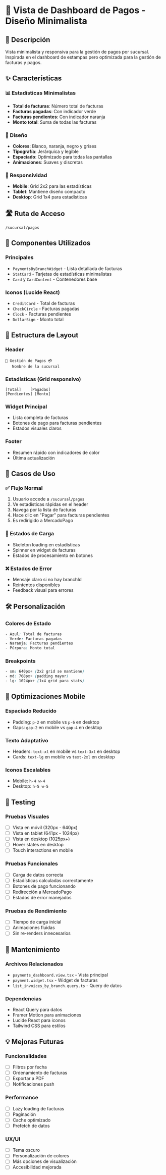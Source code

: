# 📱 Vista de Dashboard de Pagos - Diseño Minimalista

## 🎯 Descripción
Vista minimalista y responsiva para la gestión de pagos por sucursal. Inspirada en el dashboard de estampas pero optimizada para la gestión de facturas y pagos.

## ✨ Características

### 📊 Estadísticas Minimalistas
- **Total de facturas**: Número total de facturas
- **Facturas pagadas**: Con indicador verde
- **Facturas pendientes**: Con indicador naranja  
- **Monto total**: Suma de todas las facturas

### 🎨 Diseño
- **Colores**: Blanco, naranja, negro y grises
- **Tipografía**: Jerárquica y legible
- **Espaciado**: Optimizado para todas las pantallas
- **Animaciones**: Suaves y discretas

### 📱 Responsividad
- **Mobile**: Grid 2x2 para las estadísticas
- **Tablet**: Mantiene diseño compacto
- **Desktop**: Grid 1x4 para estadísticas

## 🛣️ Ruta de Acceso
```
/sucursal/pagos
```

## 🧩 Componentes Utilizados

### Principales
- `PaymentsByBranchWidget` - Lista detallada de facturas
- `StatCard` - Tarjetas de estadísticas minimalistas
- `Card` y `CardContent` - Contenedores base

### Iconos (Lucide React)
- `CreditCard` - Total de facturas
- `CheckCircle` - Facturas pagadas
- `Clock` - Facturas pendientes
- `DollarSign` - Monto total

## 📐 Estructura de Layout

### Header
```
📱 Gestión de Pagos 💳
   Nombre de la sucursal
```

### Estadísticas (Grid responsivo)
```
[Total]    [Pagadas]
[Pendientes] [Monto]
```

### Widget Principal
- Lista completa de facturas
- Botones de pago para facturas pendientes
- Estados visuales claros

### Footer
- Resumen rápido con indicadores de color
- Última actualización

## 🎯 Casos de Uso

### ✅ Flujo Normal
1. Usuario accede a `/sucursal/pagos`
2. Ve estadísticas rápidas en el header
3. Navega por la lista de facturas
4. Hace clic en "Pagar" para facturas pendientes
5. Es redirigido a MercadoPago

### 🔄 Estados de Carga
- Skeleton loading en estadísticas
- Spinner en widget de facturas
- Estados de procesamiento en botones

### ❌ Estados de Error
- Mensaje claro si no hay branchId
- Reintentos disponibles
- Feedback visual para errores

## 🛠️ Personalización

### Colores de Estado
```css
- Azul: Total de facturas
- Verde: Facturas pagadas  
- Naranja: Facturas pendientes
- Púrpura: Monto total
```

### Breakpoints
```css
- sm: 640px+ (2x2 grid se mantiene)
- md: 768px+ (padding mayor)
- lg: 1024px+ (1x4 grid para stats)
```

## 📱 Optimizaciones Mobile

### Espaciado Reducido
- Padding: `p-2` en mobile vs `p-6` en desktop
- Gaps: `gap-2` en mobile vs `gap-4` en desktop

### Texto Adaptativo
- Headers: `text-xl` en mobile vs `text-3xl` en desktop
- Cards: `text-lg` en mobile vs `text-2xl` en desktop

### Iconos Escalables
- Mobile: `h-4 w-4`
- Desktop: `h-5 w-5`

## 🧪 Testing

### Pruebas Visuales
- [ ] Vista en móvil (320px - 640px)
- [ ] Vista en tablet (641px - 1024px)  
- [ ] Vista en desktop (1025px+)
- [ ] Hover states en desktop
- [ ] Touch interactions en mobile

### Pruebas Funcionales
- [ ] Carga de datos correcta
- [ ] Estadísticas calculadas correctamente
- [ ] Botones de pago funcionando
- [ ] Redirección a MercadoPago
- [ ] Estados de error manejados

### Pruebas de Rendimiento
- [ ] Tiempo de carga inicial
- [ ] Animaciones fluidas
- [ ] Sin re-renders innecesarios

## 🔧 Mantenimiento

### Archivos Relacionados
- `payments_dashboard.view.tsx` - Vista principal
- `payment.widget.tsx` - Widget de facturas
- `list_invoices_by_branch.query.ts` - Query de datos

### Dependencias
- React Query para datos
- Framer Motion para animaciones
- Lucide React para iconos
- Tailwind CSS para estilos

## 💡 Mejoras Futuras

### Funcionalidades
- [ ] Filtros por fecha
- [ ] Ordenamiento de facturas
- [ ] Exportar a PDF
- [ ] Notificaciones push

### Performance
- [ ] Lazy loading de facturas
- [ ] Paginación
- [ ] Cache optimizado
- [ ] Prefetch de datos

### UX/UI
- [ ] Tema oscuro
- [ ] Personalización de colores
- [ ] Más opciones de visualización
- [ ] Accesibilidad mejorada
